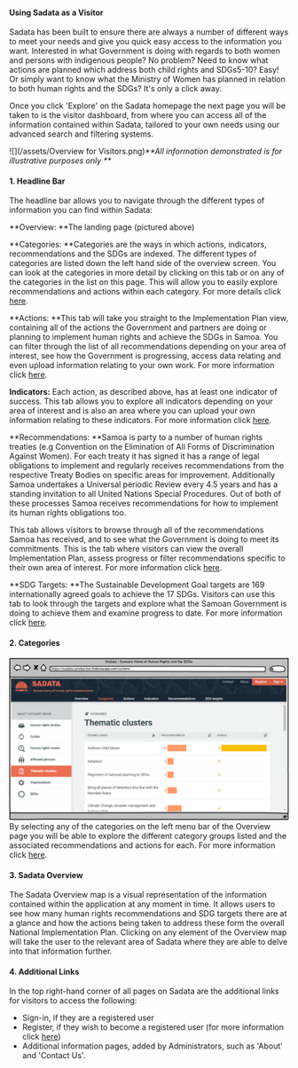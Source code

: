 #### Using Sadata as a Visitor

Sadata has been built to ensure there are always a number of different ways to meet your needs and give you quick easy access to the information you want. Interested in what Government is doing with regards to both women and persons with indigenous people? No problem? Need to know what actions are planned which address both child rights and SDGs5-10? Easy! Or simply want to know what the Ministry of Women has planned in relation to both human rights and the SDGs? It's only a click away.

Once you click 'Explore' on the Sadata homepage the next page you will be taken to is the visitor dashboard, from where you can access all of the information contained within Sadata, tailored to your own needs using our advanced search and filtering systems.

![](/assets/Overview for Visitors.png)_\*\*All information demonstrated is for illustrative purposes only \*\*_

#### 1. Headline Bar

The headline bar allows you to navigate through the different types of information you can find within Sadata:

**Overview: **The landing page \(pictured above\)

**Categories: **Categories are the ways in which actions, indicators, recommendations and the SDGs are indexed. The different types of categories are listed down the left hand side of the overview screen. You can look at the categories in more detail by clicking on this tab or on any of the categories in the list on this page. This will allow you to easily explore recommendations and actions within each category. For more details click [here](/visitors/categories.md).

**Actions: **This tab will take you straight to the Implementation Plan view, containing all of the actions the Government and partners are doing or planning to implement human rights and achieve the SDGs in Samoa. You can filter through the list of all recommendations depending on your area of interest, see how the Government is progressing, access data relating and even upload information relating to your own work. For more information click [here](/visitors/actions.md).

**Indicators:** Each action, as described above, has at least one indicator of success. This tab allows you to explore all indicators depending on your area of interest and is also an area where you can upload your own information relating to these indicators. For more information click [here](/visitors/indicators.md).

**Recommendations: **Samoa is party to a number of human rights treaties \(e.g Convention on the Elimination of All Forms of Discrimination Against Women\). For each treaty it has signed it has a range of legal obligations to implement and regularly receives recommendations from the respective Treaty Bodies on specific areas for improvement. Additionally Samoa undertakes a Universal periodic Review every 4.5 years and has a standing invitation to all United Nations Special Procedures. Out of both of these processes Samoa receives recommendations for how to implement its human rights obligations too.

This tab allows visitors to browse through all of the recommendations Samoa has received, and to see what the Government is doing to meet its commitments. This is the tab where visitors can view the overall Implementation Plan, assess progress or filter recommendations specific to their own area of interest. For more information click [here](/visitors/recommendations.md).

**SDG Targets: **The Sustainable Development Goal targets are 169 internationally agreed goals to achieve the 17 SDGs. Visitors can use this tab to look through the targets and explore what the Samoan Government is doing to achieve them and examine progress to date. For more information click [here](/visitors/sdg-targets.md).

#### 2. Categories

![](/assets/Categories.png)By selecting any of the categories on the left menu bar of the Overview page you will be able to explore the different category groups listed and the associated recommendations and actions for each. For more information click [here](/visitors/categories.md).

#### 3. Sadata Overview

The Sadata Overview map is a visual representation of the information contained within the application at any moment in time. It allows users to see how many human rights recommendations and SDG targets there are at a glance and how the actions being taken to address these form the overall National Implementation Plan. Clicking on any element of the Overview map will take the user to the relevant area of Sadata where they are able to delve into that information further.

#### 4. Additional Links

In the top right-hand corner of all pages on Sadata are the additional links for visitors to access the following:

* Sign-in, if they are a registered user
* Register, if they wish to become a registered user \(for more information click [here](/getting-started/users-and-roles.md)\)
* Additional information pages, added by Administrators, such as 'About' and 'Contact Us'.

#### 



